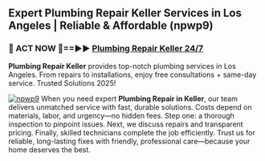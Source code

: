 ## Expert Plumbing Repair Keller Services in Los Angeles | Reliable & Affordable (npwp9)  

<h3>🚿 ACT NOW 🌟==►► <a href="https://tinyurl.com/2ne6vx2x" rel="nofollow">Plumbing Repair Keller 24/7</a></h3>

**Plumbing Repair Keller** provides top-notch plumbing services in Los Angeles. From repairs to installations, enjoy free consultations + same-day service. Trusted Solutions 2025!

[![npwp9](https://i.imgur.com/4PFF4AK.jpeg)](https://tinyurl.com/2ne6vx2x)
When you need expert **Plumbing Repair in Keller**, our team delivers unmatched service with fast, durable solutions. Costs depend on materials, labor, and urgency—no hidden fees. Step one: a thorough inspection to pinpoint issues. Next, we discuss repairs and transparent pricing. Finally, skilled technicians complete the job efficiently. Trust us for reliable, long-lasting fixes with friendly, professional care—because your home deserves the best.